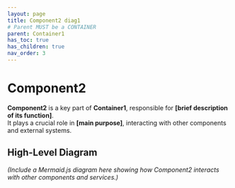 ```yaml
---
layout: page
title: Component2 diag1
# Parent MUST be a CONTAINER
parent: Container1
has_toc: true
has_children: true
nav_order: 3
---
```


# Component2
**Component2** is a key part of **Container1**, responsible for **[brief description of its function]**.  
It plays a crucial role in **[main purpose]**, interacting with other components and external systems.

## **High-Level Diagram**
_(Include a Mermaid.js diagram here showing how Component2 interacts with other components and services.)_
